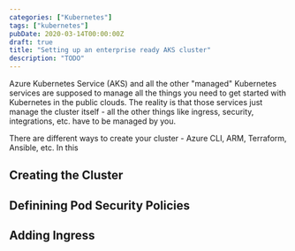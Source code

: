 ```yaml
---
categories: ["Kubernetes"]
tags: ["kubernetes"]
pubDate: 2020-03-14T00:00:00Z
draft: true
title: "Setting up an enterprise ready AKS cluster"
description: "TODO"
---
```


Azure Kubernetes Service (AKS) and all the other "managed" Kubernetes services are supposed to manage all the things you need to get started with Kubernetes in the public clouds. The reality is that those services just manage the cluster itself - all the other things like ingress, security, integrations, etc. have to be managed by you.

There are different ways to create your cluster - Azure CLI, ARM, Terraform, Ansible, etc. In this

## Creating the Cluster

## Definining Pod Security Policies

## Adding Ingress
